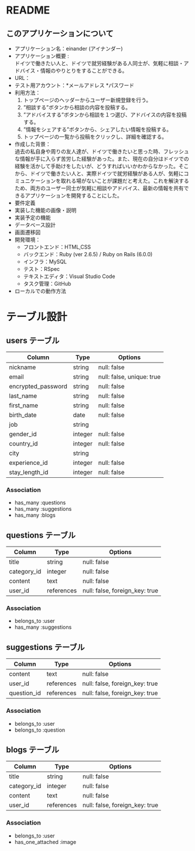 # README

## **このアプリケーションについて**

* アプリケーション名：einander (アイナンダー)
* アプリケーション概要 :<br>
ドイツで働きたい人と、ドイツで就労経験がある人同士が、気軽に相談・アドバイス・情報のやりとりをすることができる。
* URL：
* テスト用アカウント：*メールアドレス  *パスワード
* 利用方法：<br>
  1. トップページのヘッダーからユーザー新規登録を行う。
  2. ”相談する”ボタンから相談の内容を投稿する。
  3. ”アドバイスする”ボタンから相談を１つ選び、アドバイスの内容を投稿する。
  4. ”情報をシェアする”ボタンから、シェアしたい情報を投稿する。
  5. トップページの一覧から投稿をクリックし、詳細を確認する。
* 作成した背景：<br>
過去の私自身や周りの友人達が、ドイツで働きたいと思った時、フレッシュな情報が手に入らず苦労した経験があった。また、現在の自分はドイツでの経験を活かして手助けをしたいが、どうすればいいかわからなかった。そこから、ドイツで働きたい人と、実際ドイツで就労経験がある人が、気軽にコミュニケーションを取れる場がないことが課題だと考えた。これを解決するため、両方のユーザー同士が気軽に相談やアドバイス、最新の情報を共有できるアプリケーションを開発することにした。
* 要件定義
* 実装した機能の画像・説明
* 実装予定の機能
* データベース設計
* 画面遷移図
* 開発環境：
  * フロントエンド：HTML,CSS
  *  バックエンド：Ruby (ver 2.6.5) / Ruby on Rails (6.0.0)
  *  インフラ：MySQL
  *  テスト：RSpec
  *  テキストエディタ：Visual Studio Code  
  *  タスク管理：GitHub
* ローカルでの動作方法
  
  
  
# テーブル設計

## users テーブル

| Column             | Type    | Options                   |
| ------------------ | ------- | ------------------------- |
| nickname           | string  | null: false               |
| email              | string  | null: false, unique: true |
| encrypted_password | string  | null: false               |
| last_name          | string  | null: false               |
| first_name         | string  | null: false               |
| birth_date         | date    | null: false               |
| job                | string  |                           |
| gender_id          | integer | null: false               |
| country_id         | integer | null: false               |
| city               | string  |                           |
| experience_id      | integer | null: false               |
| stay_length_id     | integer | null: false               |

### Association

- has_many :questions
- has_many :suggestions
- has_many :blogs


## questions テーブル

| Column      | Type       | Options                        |
| ----------- | ---------- | ------------------------------ |
| title       | string     | null: false                    |
| category_id | integer    | null: false                    |
| content     | text       | null: false                    |
| user_id     | references | null: false, foreign_key: true |

### Association

- belongs_to :user
- has_many :suggestions


## suggestions テーブル

| Column      | Type       | Options                        |
| ----------- | ---------- | ------------------------------ |
| content     | text       | null: false                    |
| user_id     | references | null: false, foreign_key: true |
| question_id | references | null: false, foreign_key: true |

### Association

- belongs_to :user
- belongs_to :question


## blogs テーブル

| Column      | Type       | Options                        |
| ----------- | ---------- | ------------------------------ |
| title       | string     | null: false                    |
| category_id | integer    | null: false                    |
| content     | text       | null: false                    |
| user_id     | references | null: false, foreign_key: true |

### Association

- belongs_to :user
- has_one_attached :image